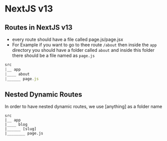 # NextJS v13

## Routes in NextJS v13
- every route should have a file called page.js/page.jsx
- For Example if you want to go to thee route `/about` then inside the `app` directory you should have a folder called `about` and inside this folder there should be a file named as `page.js`
```js
src
|__ app
|____ about
|______ page.js
```

## Nested Dynamic Routes
In order to have nested dynamic routes, we use [anything] as a folder name
```
src
|__ app
|____ blog
|______ [slug]
|________ page.js
```

